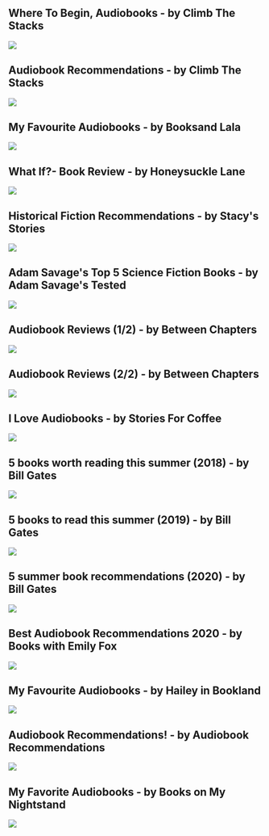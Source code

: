 Where To Begin, Audiobooks - by Climb The Stacks
------------------------------------------------

[![](/image/yid-5RrNtDWYIhc.jpg)](https://www.youtube.com/watch?v=5RrNtDWYIhc)

Audiobook Recommendations - by Climb The Stacks
-----------------------------------------------

[![](/image/yid-nNg4iYShQYU.jpg)](https://www.youtube.com/watch?v=nNg4iYShQYU)

My Favourite Audiobooks - by Booksand Lala
------------------------------------------

[![](/image/yid-JPR0e_QqNi0.jpg)](https://www.youtube.com/watch?v=JPR0e_QqNi0)

What If?- Book Review - by Honeysuckle Lane
-------------------------------------------

[![](/image/yid-WZF2MRw4TOo.jpg)](https://www.youtube.com/watch?v=WZF2MRw4TOo)

Historical Fiction Recommendations - by Stacy's Stories
-------------------------------------------------------

[![](/image/yid-TnmBDCCjxug.jpg)](https://www.youtube.com/watch?v=TnmBDCCjxug)

Adam Savage's Top 5 Science Fiction Books - by Adam Savage's Tested
-------------------------------------------------------------------

[![](/image/yid-zIlTuZUL02I.jpg)](https://www.youtube.com/watch?v=zIlTuZUL02I)

Audiobook Reviews (1/2) - by Between Chapters
---------------------------------------------

[![](/image/yid-kR4zMdIeDPI.jpg)](https://www.youtube.com/watch?v=kR4zMdIeDPI)

Audiobook Reviews (2/2) - by Between Chapters
---------------------------------------------

[![](/image/yid-6dJ7KARhOM8.jpg)](https://www.youtube.com/watch?v=6dJ7KARhOM8)

I Love Audiobooks - by Stories For Coffee
-----------------------------------------

[![](/image/yid-StGRl7ElkEI.jpg)](https://www.youtube.com/watch?v=StGRl7ElkEI)

5 books worth reading this summer (2018) - by Bill Gates
--------------------------------------------------------

[![](/image/yid-pwGbwYAfSmg.jpg)](https://www.youtube.com/watch?v=pwGbwYAfSmg)

5 books to read this summer (2019) - by Bill Gates
--------------------------------------------------

[![](/image/yid-gTjXTRz4dDw.jpg)](https://www.youtube.com/watch?v=gTjXTRz4dDw)

5 summer book recommendations (2020) - by Bill Gates
----------------------------------------------------

[![](/image/yid-4R8CB0QqTA8.jpg)](https://www.youtube.com/watch?v=4R8CB0QqTA8)

Best Audiobook Recommendations 2020 - by Books with Emily Fox
-------------------------------------------------------------

[![](/image/yid-8EcoYLGTZtM.jpg)](https://www.youtube.com/watch?v=8EcoYLGTZtM)

My Favourite Audiobooks - by Hailey in Bookland
-----------------------------------------------

[![](/image/yid-VAq8uhwQ9pY.jpg)](https://www.youtube.com/watch?v=VAq8uhwQ9pY)

Audiobook Recommendations! - by Audiobook Recommendations
---------------------------------------------------------

[![](/image/yid-DWDb8zu1__g.jpg)](https://www.youtube.com/watch?v=DWDb8zu1__g)

My Favorite Audiobooks - by Books on My Nightstand
--------------------------------------------------

[![](/image/yid-i8yyTuzcp64.jpg)](https://www.youtube.com/watch?v=i8yyTuzcp64)